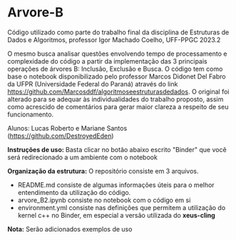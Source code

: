 # Arvore-B
Código utilizado como parte do trabalho final da disciplina de Estruturas de Dados e Algoritmos, professor Igor Machado Coelho, UFF-PPGC 2023.2

O mesmo busca analisar questões envolvendo tempo de processamento e complexidade do código a partir da implementação das 3 principais operações de árvores B: Inclusão, Exclusão e Busca. O código tem como base o notebook disponibilizado pelo professor Marcos Didonet Del Fabro da UFPR (Universidade Federal do Paraná) através do link https://github.com/Marcosddf/algoritmoseestruturasdedados. O original foi alterado para se adequar às individualidades do trabalho proposto, assim como acrescido de comentários para gerar maior clareza a respeito de seu funcionamento.

Alunos: Lucas Roberto e Mariane Santos (https://github.com/DestroyedEden)




**Instruções de uso:** Basta clicar no botão abaixo escrito "Binder" que você será redirecionado a um ambiente com o notebook

**Organização da estrutura:** O repositório consiste em 3 arquivos.

- README.md consiste de algumas informações úteis para o melhor entendimento da utilização do código.
- arvore_B2.ipynb consiste no notebook com o código em si
- environment.yml consiste nas definições que permitem a utilização do kernel c++ no Binder, em especial a versão utilizada do **xeus-cling**

**Nota:** Serão adicionados exemplos de uso
